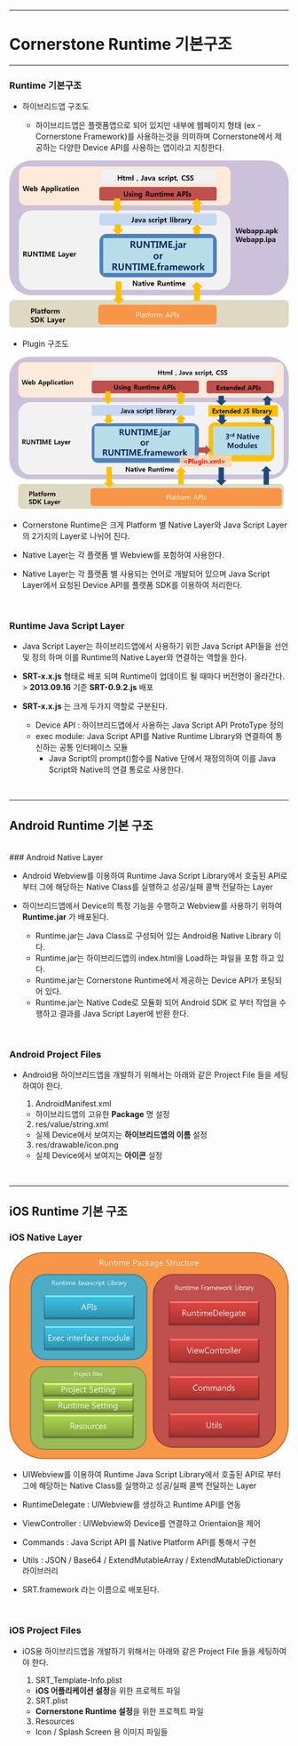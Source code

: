 <!--
layout: 'post'
section: 'Cornerstone Framework'
title: 'Cornerstone Runtime 기본구조 '
outline: 'Cornerstone Runtime 의 기본 구조를 설명 한다.'
date: '2012-11-16'
tagstr: 'runtime'
subsection: 'Runtime'
order: '[6, 1]'
thumbnail: '6.1.00.runtime_structure.png'
-->

----------

# Cornerstone Runtime 기본구조 

----------


### Runtime 기본구조 

- 하이브리드앱 구조도

	- 하이브리드앱은 플랫폼앱으로 되어 있지만 내부에 웹페이지 형태 (ex - Cornerstone Framework)를 사용하는것을 의미하며 Cornerstone에서 제공하는 다양한 Device API를 사용하는 앱이라고 지칭한다.  

![Cornerstone Runtime 메인 구조](./images/runtime1.png)

- Plugin 구조도

![Cornerstone Runtime 메인 구조](./images/extensionstructure.png)

-	Cornerstone Runtime은 크게 Platform 별 Native Layer와 Java Script Layer의 2가지의 Layer로 나뉘어 진다. 

-	Native Layer는 각 플랫폼 별 Webview를 포함하여 사용한다. 

-	Native Layer는 각 플랫폼 별 사용되는 언어로 개발되어 있으며 Java Script Layer에서 요청된 Device API를 플랫폼 SDK를 이용하여 처리한다.  

<br> 

### Runtime Java Script Layer 

-	Java Script Layer는 하이브리드앱에서 사용하기 위한 Java Script API들을 선언 및 정의 하며 이를 Runtime의 Native Layer와 연결하는 역할을 한다.

-	**SRT-x.x.js** 형태로 배포 되며 Runtime이 업데이트 될 때마다 버전명이 올라간다. 
		> **2013.09.16** 기준 **SRT-0.9.2.js** 배포 

-	**SRT-x.x.js** 는 크게 두가지 역할로 구분된다. 

	-	Device API : 하이브리드앱에서 사용하는 Java Script API ProtoType 정의 
	-	exec module: Java Script API를 Native Runtime Library와 연결하여 통신하는 공통 인터페이스 모듈 
		-	Java Script의 prompt()함수를 Native 단에서 재정의하여 이를 Java Script와 Native의 연결 통로로 사용한다. 

<br>

----------

## Android Runtime 기본 구조 
<br>
### Android Native Layer 

-	Android Webview를 이용하여 Runtime Java Script Library에서 호출된 API로 부터 그에 해당하는 Native Class를 실행하고 성공/실패 콜백 전달하는 Layer

-	하이브리드앱에서 Device의 특정 기능을 수행하고 Webview를 사용하기 위하여 **Runtime.jar** 가 배포된다. 

	-	Runtime.jar는 Java Class로 구성되어 있는 Android용 Native Library 이다. 
	- 	Runtime.jar는 하이브리드앱의 index.html을 Load하는 파일을 포함 하고 있다. 
	- 	Runtime.jar는 Cornerstone Runtime에서 제공하는 Device API가 포팅되어 있다. 
	- 	Runtime.jar는 Native Code로 모듈화 되어 Android SDK 로 부터 작업을 수행하고 결과를 Java Script Layer에 반환 한다. 


<br>

### Android Project Files 

-	Android용 하이브리드앱을 개발하기 위해서는 아래와 같은 Project File 들을 세팅하여야 한다. 

	1) AndroidManifest.xml
	-	하이브리드앱의 고유한 **Package** 명 설정 

	2) res/value/string.xml 
	-	실제 Device에서 보여지는 **하이브리드앱의 이름** 설정 

	3)  res/drawable/icon.png
	-	실제 Device에서 보여지는 **아이콘** 설정 


<br>

----------

## iOS Runtime 기본 구조 

### iOS Native Layer

![](./images/ios-Runtime-structure.png)

- UIWebview를 이용하여 Runtime Java Script Library에서 호출된 API로 부터 그에 해당하는 Native Class를 실행하고 성공/실패 콜백 전달하는 Layer

 - RuntimeDelegate : UIWebview를 생성하고 Runtime API를 연동
 - ViewController : UIWebview와 Device를 연결하고 Orientaion을 제어
 - Commands : Java Script API 를 Native Platform API를 통해서 구현
 - Utils : JSON / Base64 / ExtendMutableArray / ExtendMutableDictionary 라이브러리

- SRT.framework 라는 이름으로 배포된다.

<br>

### iOS Project Files

-	iOS용 하이브리드앱을 개발하기 위해서는 아래와 같은 Project File 들을 세팅하여야 한다. 

	1) SRT_Template-Info.plist
	- **iOS 어플리케이션 설정**을 위한 프로젝트 파일

	2) SRT.plist
	-	**Cornerstone Runtime 설정**을 위한 프로젝트 파일

	3) Resources
	-	Icon / Splash Screen 용 이미지 파일들

<br>
